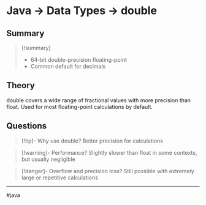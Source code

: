 # Java -> Data Types -> double
## Summary
> [!summary]
> - 64-bit double-precision floating-point
>- Common default for decimals

## Theory
double covers a wide range of fractional values with more precision than float. Used for most floating-point calculations by default.

## Questions
> [!tip]- Why use double?
> Better precision for calculations

> [!warning]- Performance?
> Slightly slower than float in some contexts, but usually negligible

> [!danger]- Overflow and precision loss?
> Still possible with extremely large or repetitive calculations
- - - 
#java 